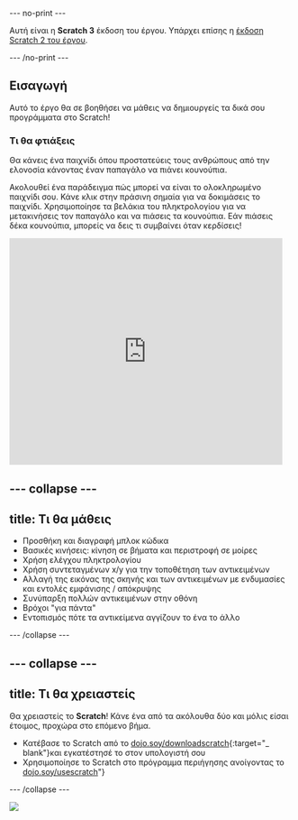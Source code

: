 --- no-print ---

Αυτή είναι η **Scratch 3** έκδοση του έργου. Υπάρχει επίσης η [έκδοση Scratch 2 του έργου](https://projects.raspberrypi.org/en/projects/cd-sebento-scratch-1-scratch2).

--- /no-print ---

## Εισαγωγή

Αυτό το έργο θα σε βοηθήσει να μάθεις να δημιουργείς τα δικά σου προγράμματα στο Scratch!

### Τι θα φτιάξεις

Θα κάνεις ένα παιχνίδι όπου προστατεύεις τους ανθρώπους από την ελονοσία κάνοντας έναν παπαγάλο να πιάνει κουνούπια.

Ακολουθεί ένα παράδειγμα πώς μπορεί να είναι το ολοκληρωμένο παιχνίδι σου. Κάνε κλικ στην πράσινη σημαία για να δοκιμάσεις το παιχνίδι. Χρησιμοποίησε τα βελάκια του πληκτρολογίου για να μετακινήσεις τον παπαγάλο και να πιάσεις τα κουνούπια. Εάν πιάσεις δέκα κουνούπια, μπορείς να δεις τι συμβαίνει όταν κερδίσεις!

<div class="scratch-preview">
  <iframe allowtransparency="true" width="485" height="402" src="https://scratch.mit.edu/projects/embed/215534725/?autostart=false" frameborder="0"></iframe>
</div>

--- collapse ---
---
title: Τι θα μάθεις
---

* Προσθήκη και διαγραφή μπλοκ κώδικα
* Βασικές κινήσεις: κίνηση σε βήματα και περιστροφή σε μοίρες
* Χρήση ελέγχου πληκτρολογίου
* Χρήση συντεταγμένων x/y για την τοποθέτηση των αντικειμένων
* Αλλαγή της εικόνας της σκηνής και των αντικειμένων με ενδυμασίες και εντολές εμφάνισης / απόκρυψης
* Συνύπαρξη πολλών αντικειμένων στην οθόνη
* Βρόχοι "για πάντα"
* Εντοπισμός πότε τα αντικείμενα αγγίζουν το ένα το άλλο

--- /collapse ---

--- collapse ---
---
title: Τι θα χρειαστείς
---

Θα χρειαστείς το **Scratch**! Κάνε ένα από τα ακόλουθα δύο και μόλις είσαι έτοιμος, προχώρα στο επόμενο βήμα.

+ Κατέβασε το Scratch από το [dojo.soy/downloadscratch](http://dojo.soy/downloadscratch){:target="_ blank"}και εγκατέστησέ το στον υπολογιστή σου
+ Χρησιμοποίησε το Scratch στο πρόγραμμα περιήγησης ανοίγοντας το [dojo.soy/usescratch](http://dojo.soy/usescratch)"}

--- /collapse ---

![](https://code.org/api/hour/begin_rpi_mosquito.png)